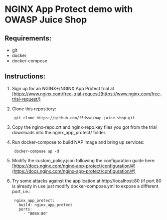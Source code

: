 # NGINX App Protect demo with OWASP Juice Shop


## Requirements: 
* git
* docker
* docker-compose

## Instructions: 

1. Sign up for an NGINX+/NGINX App Protect trial at [https://www.nginx.com/free-trial-request](https://www.nginx.com/free-trial-request/)
2. Clone this repository:

        git clone https://github.com/f5dsse/nap-juice-shop.git

3. Copy the nginx-repo.crt and nginx-repo.key files you got from the trial downloads into the nginx_app_protect/ folder.
4. Run docker-compose to build NAP image and bring up services:

        docker-compose up -d

5. Modify the custom_policy.json following the configuration guide here: [https://docs.nginx.com/nginx-app-protect/configuration/#](https://docs.nginx.com/nginx-app-protect/configuration/#)
6. Try some attacks against the application at http://localhost:80 (if port 80 is already in use just modify docker-compose.yml to expose a different port, i.e.: 

        nginx_app_protect:
          build: nginx_app_protect
          ports:
            - "8080:80"